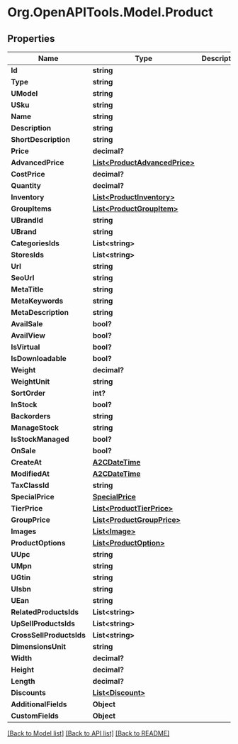 # Org.OpenAPITools.Model.Product

## Properties

Name | Type | Description | Notes
------------ | ------------- | ------------- | -------------
**Id** | **string** |  | [optional] 
**Type** | **string** |  | [optional] 
**UModel** | **string** |  | [optional] 
**USku** | **string** |  | [optional] 
**Name** | **string** |  | [optional] 
**Description** | **string** |  | [optional] 
**ShortDescription** | **string** |  | [optional] 
**Price** | **decimal?** |  | [optional] 
**AdvancedPrice** | [**List&lt;ProductAdvancedPrice&gt;**](ProductAdvancedPrice.md) |  | [optional] 
**CostPrice** | **decimal?** |  | [optional] 
**Quantity** | **decimal?** |  | [optional] 
**Inventory** | [**List&lt;ProductInventory&gt;**](ProductInventory.md) |  | [optional] 
**GroupItems** | [**List&lt;ProductGroupItem&gt;**](ProductGroupItem.md) |  | [optional] 
**UBrandId** | **string** |  | [optional] 
**UBrand** | **string** |  | [optional] 
**CategoriesIds** | **List&lt;string&gt;** |  | [optional] 
**StoresIds** | **List&lt;string&gt;** |  | [optional] 
**Url** | **string** |  | [optional] 
**SeoUrl** | **string** |  | [optional] 
**MetaTitle** | **string** |  | [optional] 
**MetaKeywords** | **string** |  | [optional] 
**MetaDescription** | **string** |  | [optional] 
**AvailSale** | **bool?** |  | [optional] 
**AvailView** | **bool?** |  | [optional] 
**IsVirtual** | **bool?** |  | [optional] 
**IsDownloadable** | **bool?** |  | [optional] 
**Weight** | **decimal?** |  | [optional] 
**WeightUnit** | **string** |  | [optional] 
**SortOrder** | **int?** |  | [optional] 
**InStock** | **bool?** |  | [optional] 
**Backorders** | **string** |  | [optional] 
**ManageStock** | **string** |  | [optional] 
**IsStockManaged** | **bool?** |  | [optional] 
**OnSale** | **bool?** |  | [optional] 
**CreateAt** | [**A2CDateTime**](A2CDateTime.md) |  | [optional] 
**ModifiedAt** | [**A2CDateTime**](A2CDateTime.md) |  | [optional] 
**TaxClassId** | **string** |  | [optional] 
**SpecialPrice** | [**SpecialPrice**](SpecialPrice.md) |  | [optional] 
**TierPrice** | [**List&lt;ProductTierPrice&gt;**](ProductTierPrice.md) |  | [optional] 
**GroupPrice** | [**List&lt;ProductGroupPrice&gt;**](ProductGroupPrice.md) |  | [optional] 
**Images** | [**List&lt;Image&gt;**](Image.md) |  | [optional] 
**ProductOptions** | [**List&lt;ProductOption&gt;**](ProductOption.md) |  | [optional] 
**UUpc** | **string** |  | [optional] 
**UMpn** | **string** |  | [optional] 
**UGtin** | **string** |  | [optional] 
**UIsbn** | **string** |  | [optional] 
**UEan** | **string** |  | [optional] 
**RelatedProductsIds** | **List&lt;string&gt;** |  | [optional] 
**UpSellProductsIds** | **List&lt;string&gt;** |  | [optional] 
**CrossSellProductsIds** | **List&lt;string&gt;** |  | [optional] 
**DimensionsUnit** | **string** |  | [optional] 
**Width** | **decimal?** |  | [optional] 
**Height** | **decimal?** |  | [optional] 
**Length** | **decimal?** |  | [optional] 
**Discounts** | [**List&lt;Discount&gt;**](Discount.md) |  | [optional] 
**AdditionalFields** | **Object** |  | [optional] 
**CustomFields** | **Object** |  | [optional] 

[[Back to Model list]](../README.md#documentation-for-models) [[Back to API list]](../README.md#documentation-for-api-endpoints) [[Back to README]](../README.md)

